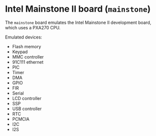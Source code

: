 # Intel Mainstone II board (`mainstone`)

The `mainstone` board emulates the Intel Mainstone II development board,
which uses a PXA270 CPU.

Emulated devices:

-   Flash memory
-   Keypad
-   MMC controller
-   91C111 ethernet
-   PIC
-   Timer
-   DMA
-   GPIO
-   FIR
-   Serial
-   LCD controller
-   SSP
-   USB controller
-   RTC
-   PCMCIA
-   I2C
-   I2S

